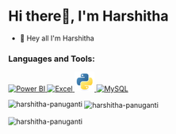 <h1 align="left">Hi there👋, I'm Harshitha</h1>

- 🌱 Hey all I'm Harshitha 
     
<p align="left">
</p>

<h3 align="left">Languages and Tools:</h3>
<p align="left">
 <a href="https://powerbi.microsoft.com/" target="_blank" rel="noreferrer">
    <img src="https://www.vectorlogo.zone/logos/microsoft_powerbi/microsoft_powerbi-icon.svg" alt="Power BI" width="40" height="40"/>
  </a>
 <a href="https://www.microsoft.com/en-us/microsoft-365/excel" target="_blank" rel="noreferrer">
    <img src="https://cdn.worldvectorlogo.com/logos/microsoft-excel-2013.svg" alt="Excel" width="40" height="40"/>
  </a>
  <a href="https://www.python.org" target="_blank" rel="noreferrer">
    <img src="https://raw.githubusercontent.com/devicons/devicon/master/icons/python/python-original.svg" alt="Python" width="40" height="40"/>
  </a>
  <a href="https://www.mysql.com/" target="_blank" rel="noreferrer">
    <img src="https://www.vectorlogo.zone/logos/mysql/mysql-official.svg" alt="MySQL" width="40" height="40"/>
  </a>
</p>


<p><img align="left" src="https://github-readme-stats.vercel.app/api/top-langs?username=harshitha-panuganti&show_icons=true&locale=en&layout=compact" alt="harshitha-panuganti" /></p>

<p>&nbsp;<img align="center" src="https://github-readme-stats.vercel.app/api?username=harshitha-panuganti&show_icons=true&locale=en" alt="harshitha-panuganti" /></p>

<p><img align="center" src="https://github-readme-streak-stats.herokuapp.com/?user=harshitha-panuganti&" alt="harshitha-panuganti" /></p>
